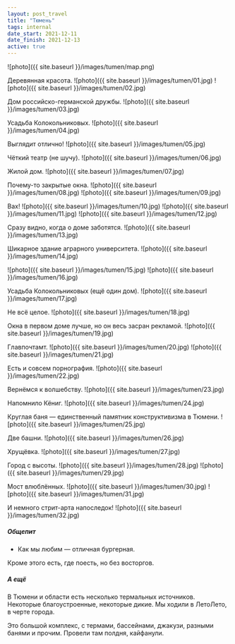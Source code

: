 ```yaml
---
layout: post_travel
title: "Тюмень"
tags: internal
date_start: 2021-12-11
date_finish: 2021-12-13
active: true
---
```


![photo]({{ site.baseurl }}/images/tumen/map.png)

Деревянная красота.
![photo]({{ site.baseurl }}/images/tumen/01.jpg)
![photo]({{ site.baseurl }}/images/tumen/02.jpg)

Дом российско-германской дружбы.
![photo]({{ site.baseurl }}/images/tumen/03.jpg)

Усадьба Колокольниковых.
![photo]({{ site.baseurl }}/images/tumen/04.jpg)

Выглядит отлично!
![photo]({{ site.baseurl }}/images/tumen/05.jpg)

Чëткий театр (не шучу).
![photo]({{ site.baseurl }}/images/tumen/06.jpg)

Жилой дом.
![photo]({{ site.baseurl }}/images/tumen/07.jpg)

Почему-то закрытые окна.
![photo]({{ site.baseurl }}/images/tumen/08.jpg)
![photo]({{ site.baseurl }}/images/tumen/09.jpg)

Вах!
![photo]({{ site.baseurl }}/images/tumen/10.jpg)
![photo]({{ site.baseurl }}/images/tumen/11.jpg)
![photo]({{ site.baseurl }}/images/tumen/12.jpg)

Сразу видно, когда о доме заботятся.
![photo]({{ site.baseurl }}/images/tumen/13.jpg)

Шикарное здание аграрного университета.
![photo]({{ site.baseurl }}/images/tumen/14.jpg)

![photo]({{ site.baseurl }}/images/tumen/15.jpg)
![photo]({{ site.baseurl }}/images/tumen/16.jpg)

Усадьба Колокольниковых (ещё один дом).
![photo]({{ site.baseurl }}/images/tumen/17.jpg)

Не всё целое.
![photo]({{ site.baseurl }}/images/tumen/18.jpg)

Окна в первом доме лучше, но он весь засран рекламой.
![photo]({{ site.baseurl }}/images/tumen/19.jpg)

Главпочтамт.
![photo]({{ site.baseurl }}/images/tumen/20.jpg)
![photo]({{ site.baseurl }}/images/tumen/21.jpg)

Есть и совсем порнография.
![photo]({{ site.baseurl }}/images/tumen/22.jpg)

Вернёмся к волшебству.
![photo]({{ site.baseurl }}/images/tumen/23.jpg)

Напомнило Кёниг.
![photo]({{ site.baseurl }}/images/tumen/24.jpg)

Круглая баня — единственный памятник конструктивизма в Тюмени.
![photo]({{ site.baseurl }}/images/tumen/25.jpg)

Две башни.
![photo]({{ site.baseurl }}/images/tumen/26.jpg)

Хрущёвка.
![photo]({{ site.baseurl }}/images/tumen/27.jpg)

Город с высоты.
![photo]({{ site.baseurl }}/images/tumen/28.jpg)
![photo]({{ site.baseurl }}/images/tumen/29.jpg)

Мост влюблённых.
![photo]({{ site.baseurl }}/images/tumen/30.jpg)
![photo]({{ site.baseurl }}/images/tumen/31.jpg)

И немного стрит-арта напоследок!
![photo]({{ site.baseurl }}/images/tumen/32.jpg)


##### Общепит

* Как мы любим — отличная бургерная.

Кроме этого есть, где поесть, но без восторгов.

##### А ещё

В Тюмени и области есть несколько термальных источников. Некоторые благоустроенные, некоторые дикие.
Мы ходили в ЛетоЛето, в черте города.

Это большой комплекс, с термами, бассейнами, джакузи, разными банями и прочим. Провели там полдня, кайфанули.
